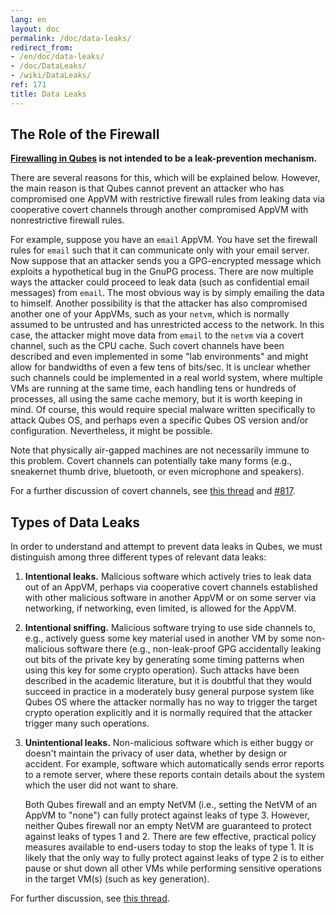 ```yaml
---
lang: en
layout: doc
permalink: /doc/data-leaks/
redirect_from:
- /en/doc/data-leaks/
- /doc/DataLeaks/
- /wiki/DataLeaks/
ref: 171
title: Data Leaks
---
```



The Role of the Firewall
------------------------

**[Firewalling in Qubes](/doc/firewall/) is not intended to be a leak-prevention mechanism.**

There are several reasons for this, which will be explained below.
However, the main reason is that Qubes cannot prevent an attacker who has compromised one AppVM with restrictive firewall rules from leaking data via cooperative covert channels through another compromised AppVM with nonrestrictive firewall rules.

For example, suppose you have an `email` AppVM.
You have set the firewall rules for `email` such that it can communicate only with your email server.
Now suppose that an attacker sends you a GPG-encrypted message which exploits a hypothetical bug in the GnuPG process.
There are now multiple ways the attacker could proceed to leak data (such as confidential email messages) from `email`.
The most obvious way is by simply emailing the data to himself.
Another possibility is that the attacker has also compromised another one of your AppVMs, such as your `netvm`, which is normally assumed to be untrusted and has unrestricted access to the network.
In this case, the attacker might move data from `email` to the `netvm` via a covert channel, such as the CPU cache.
Such covert channels have been described and even implemented in some "lab environments" and might allow for bandwidths of even a few tens of bits/sec.
It is unclear whether such channels could be implemented in a real world system, where multiple VMs are running at the same time, each handling tens or hundreds of processes, all using the same cache memory, but it is worth keeping in mind.
Of course, this would require special malware written specifically to attack Qubes OS, and perhaps even a specific Qubes OS version and/or configuration.
Nevertheless, it might be possible.

Note that physically air-gapped machines are not necessarily immune to this problem.
Covert channels can potentially take many forms (e.g., sneakernet thumb drive, bluetooth, or even microphone and speakers).

For a further discussion of covert channels, see [this thread](https://groups.google.com/d/topic/qubes-users/AqZV65yZLuU/discussion) and [#817](https://github.com/QubesOS/qubes-issues/issues/817).

Types of Data Leaks
-------------------

In order to understand and attempt to prevent data leaks in Qubes, we must distinguish among three different types of relevant data leaks:

1. **Intentional leaks.** Malicious software which actively tries to leak data out of an AppVM, perhaps via cooperative covert channels established with other malicious software in another AppVM or on some server via networking, if networking, even limited, is allowed for the AppVM.

2. **Intentional sniffing.** Malicious software trying to use side channels to, e.g., actively guess some key material used in another VM by some non-malicious software there (e.g., non-leak-proof GPG accidentally leaking out bits of the private key by generating some timing patterns when using this key for some crypto operation).
Such attacks have been described in the academic literature, but it is doubtful that they would succeed in practice in a moderately busy general purpose system like Qubes OS where the attacker normally has no way to trigger the target crypto operation explicitly and it is normally required that the attacker trigger many such operations.

3. **Unintentional leaks.** Non-malicious software which is either buggy or doesn't maintain the privacy of user data, whether by design or accident.
   For example, software which automatically sends error reports to a remote server, where these reports contain details about the system which the user did not want to share.

   Both Qubes firewall and an empty NetVM (i.e., setting the NetVM of an AppVM to "none") can fully protect against leaks of type 3.
   However, neither Qubes firewall nor an empty NetVM are guaranteed to protect against leaks of types 1 and 2.
   There are few effective, practical policy measures available to end-users today to stop the leaks of type 1.
   It is likely that the only way to fully protect against leaks of type 2 is to either pause or shut down all other VMs while performing sensitive operations in the target VM(s) (such as key generation).

For further discussion, see [this thread](https://groups.google.com/d/topic/qubes-users/t0cmNfuVduw/discussion).
